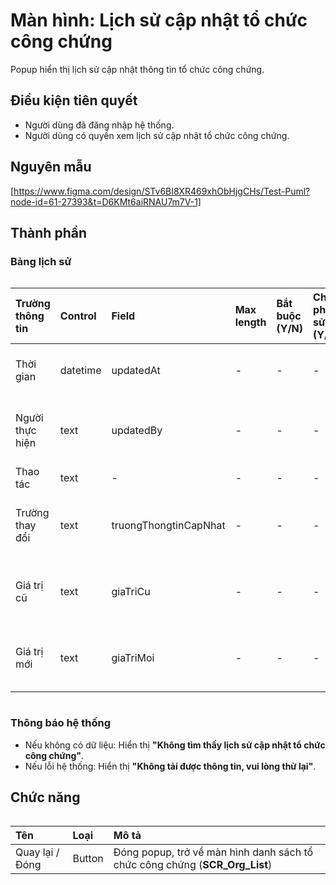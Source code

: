 # Màn hình: Lịch sử cập nhật tổ chức công chứng
Popup hiển thị lịch sử cập nhật thông tin tổ chức công chứng.

## Điều kiện tiên quyết
- Người dùng đã đăng nhập hệ thống.
- Người dùng có quyền xem lịch sử cập nhật tổ chức công chứng.

## Nguyên mẫu
[https://www.figma.com/design/STv6BI8XR469xhObHjgCHs/Test-Puml?node-id=61-27393&t=D6KMt6aiRNAU7m7V-1]

## Thành phần

### Bảng lịch sử

<div style="overflow-x:auto">

| Trường thông tin | Control  | Field                 | Max length | Bắt buộc (Y/N) | Cho phép sửa (Y/N) | Mô tả                      |
|:-----------------|:---------|:----------------------|:-----------|:---------------|:-------------------|:---------------------------|
| Thời gian        | datetime | updatedAt             | -          | -              | -                  | Thời điểm thay đổi         |
| Người thực hiện  | text     | updatedBy             | -          | -              | -                  | Người thực hiện thao tác   |
| Thao tác         | text     | -                     | -          | -              | -                  | Cập nhật                   |
| Trường thay đổi  | text     | truongThongtinCapNhat | -          | -              | -                  | Tên trường bị thay đổi     |
| Giá trị cũ       | text     | giaTriCu              | -          | -              | -                  | Giá trị trước khi thay đổi |
| Giá trị mới      | text     | giaTriMoi             | -          | -              | -                  | Giá trị sau khi thay đổi   |

</div>

### Thông báo hệ thống
- Nếu không có dữ liệu: Hiển thị **"Không tìm thấy lịch sử cập nhật tổ chức công chứng"**.  
- Nếu lỗi hệ thống: Hiển thị **"Không tải được thông tin, vui lòng thử lại"**.  

## Chức năng

<div style="overflow-x:auto">

| Tên             | Loại   | Mô tả                                                                    |
|:----------------|:-------|:-------------------------------------------------------------------------|
| Quay lại / Đóng | Button | Đóng popup, trở về màn hình danh sách tổ chức công chứng (**SCR_Org_List**) |

</div>

